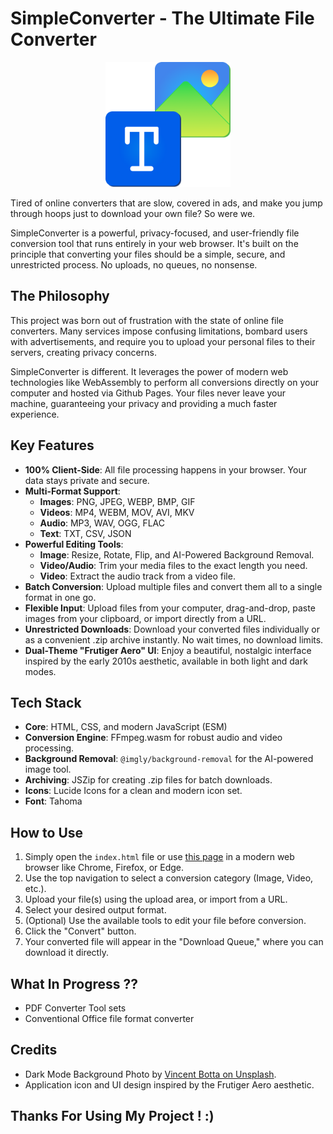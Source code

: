 # SimpleConverter - The Ultimate File Converter

<p align="center">
  <img src="iconFormat.png" alt="SimpleConverter Logo" width="200">
</p>

Tired of online converters that are slow, covered in ads, and make you jump through hoops just to download your own file? So were we.

SimpleConverter is a powerful, privacy-focused, and user-friendly file conversion tool that runs entirely in your web browser. It's built on the principle that converting your files should be a simple, secure, and unrestricted process. No uploads, no queues, no nonsense.

## The Philosophy

This project was born out of frustration with the state of online file converters. Many services impose confusing limitations, bombard users with advertisements, and require you to upload your personal files to their servers, creating privacy concerns.

SimpleConverter is different. It leverages the power of modern web technologies like WebAssembly to perform all conversions directly on your computer and hosted via Github Pages. Your files never leave your machine, guaranteeing your privacy and providing a much faster experience.

## Key Features

*   **100% Client-Side**: All file processing happens in your browser. Your data stays private and secure.
*   **Multi-Format Support**:
    *   **Images**: PNG, JPEG, WEBP, BMP, GIF
    *   **Videos**: MP4, WEBM, MOV, AVI, MKV
    *   **Audio**: MP3, WAV, OGG, FLAC
    *   **Text**: TXT, CSV, JSON
*   **Powerful Editing Tools**:
    *   **Image**: Resize, Rotate, Flip, and AI-Powered Background Removal.
    *   **Video/Audio**: Trim your media files to the exact length you need.
    *   **Video**: Extract the audio track from a video file.
*   **Batch Conversion**: Upload multiple files and convert them all to a single format in one go.
*   **Flexible Input**: Upload files from your computer, drag-and-drop, paste images from your clipboard, or import directly from a URL.
*   **Unrestricted Downloads**: Download your converted files individually or as a convenient .zip archive instantly. No wait times, no download limits.
*   **Dual-Theme "Frutiger Aero" UI**: Enjoy a beautiful, nostalgic interface inspired by the early 2010s aesthetic, available in both light and dark modes.

## Tech Stack

*   **Core**: HTML, CSS, and modern JavaScript (ESM)
*   **Conversion Engine**: FFmpeg.wasm for robust audio and video processing.
*   **Background Removal**: `@imgly/background-removal` for the AI-powered image tool.
*   **Archiving**: JSZip for creating .zip files for batch downloads.
*   **Icons**: Lucide Icons for a clean and modern icon set.
*   **Font**: Tahoma

## How to Use

1.  Simply open the `index.html` file or use [this page](https://molokrakein.github.io/SimpleConverter/) in a modern web browser like Chrome, Firefox, or Edge.
2.  Use the top navigation to select a conversion category (Image, Video, etc.).
3.  Upload your file(s) using the upload area, or import from a URL.
4.  Select your desired output format.
5.  (Optional) Use the available tools to edit your file before conversion.
6.  Click the "Convert" button.
7.  Your converted file will appear in the "Download Queue," where you can download it directly.

## What In Progress ??
*   PDF Converter Tool sets
*   Conventional Office file format converter


## Credits

*   Dark Mode Background Photo by [Vincent Botta on Unsplash](https://unsplash.com/photos/a-close-up-of-a-green-leaf-with-water-droplets-on-it-3_i2a01m2-M).
*   Application icon and UI design inspired by the Frutiger Aero aesthetic.

<h2>Thanks For Using My Project ! :)</h2>
